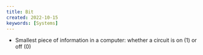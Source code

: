 ```yaml
---
title: Bit
created: 2022-10-15
keywords: [Systems]
---
```


- Smallest piece of information in a computer: whether a circuit is on (1) or off (0)
